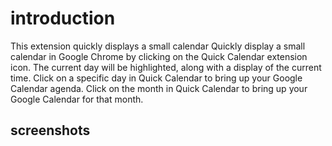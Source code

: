 # introduction

This extension quickly displays a small calendar
Quickly display a small calendar in Google Chrome by clicking on the Quick Calendar extension icon.  The current day will be highlighted, along with a display of the current time.  Click on a specific day in Quick Calendar to bring up your Google Calendar agenda.  Click on the month in Quick Calendar to bring up your Google Calendar for that month.

## screenshots
